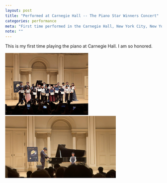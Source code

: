 ```yaml
---
layout: post
title: "Performed at Carnegie Hall -- The Piano Star Winners Concert"
categories: performance
meta: "First time performed in the Carnegie Hall, New York City, New York"
note: ""
---
```


This is my first time playing the piano at Carnegie Hall. I am so honored. 


<a href="/images/piano/20240630CarnegieHall.jpg" target="_blank">
    <img src="/images/piano/20240630CarnegieHall.jpg" alt="group photo" height="200"/>
</a>
<a href="/images/piano/20240630CarnegieHall2.jpg" target="_blank">
    <img src="/images/piano/20240630CarnegieHall2.jpg" alt="group photo" height="200"/>
</a>
